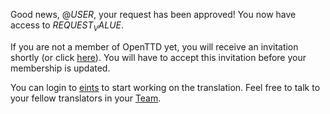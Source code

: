 Good news, @$USER$, your request has been approved!
You now have access to $REQUEST_VALUE$.

If you are not a member of OpenTTD yet, you will receive an invitation shortly (or click [here](https://github.com/orgs/OpenTTD/invitation)).
You will have to accept this invitation before your membership is updated.

You can login to [eints](https://translator.openttd.org/language/$REQUEST_VALUE$) to start working on the translation.
Feel free to talk to your fellow translators in your [Team](https://github.com/orgs/OpenTTD/teams/$REQUEST_VALUE$).
